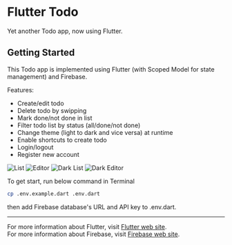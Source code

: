 # Flutter Todo

Yet another Todo app, now using Flutter.

## Getting Started

This Todo app is implemented using Flutter (with Scoped Model for state management) and Firebase.

Features:

- Create/edit todo
- Delete todo by swipping
- Mark done/not done in list
- Filter todo list by status (all/done/not done)
- Change theme (light to dark and vice versa) at runtime
- Enable shortcuts to create todo
- Login/logout
- Register new account

![List](list.png?raw=true)
![Editor](editor.png?raw=true)
![Dark List](dark_list.png?raw=true)
![Dark Editor](dark_editor.png?raw=true)

To get start, run below command in Terminal

```bash
cp .env.example.dart .env.dart
```

then add Firebase database's URL and API key to .env.dart.

---

For more information about Flutter, visit [Flutter web site](https://flutter.io/).  
For more information about Firebase, visit [Firebase web site](https://firebase.google.com/).
